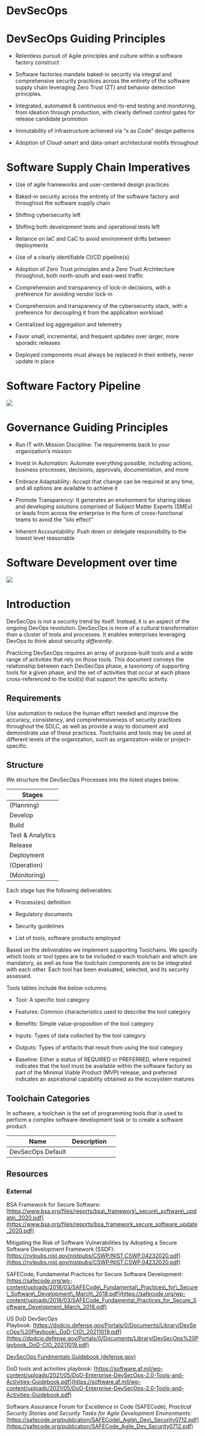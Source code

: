 # DevSecOps


# DevSecOps Guiding Principles

*   Relentless pursuit of Agile principles and culture within a software factory construct
    
*   Software factories mandate baked-in security via integral and comprehensive security practices across the entirety of the software supply chain leveraging Zero Trust (ZT) and behavior detection principles.
    
*   Integrated, automated & continuous end-to-end testing and monitoring, from ideation through production, with clearly defined control gates for release candidate promotion
    
*   Immutability of infrastructure achieved via “x as Code” design patterns
    
*   Adoption of Cloud-smart and data-smart architectural motifs throughout
    

# Software Supply Chain Imperatives

*   Use of agile frameworks and user-centered design practices
    
*   Baked-in security across the entirety of the software factory and throughout the software supply chain
    
*   Shifting cybersecurity left
    
*   Shifting both development tests and operational tests left
    
*   Reliance on IaC and CaC to avoid environment drifts between deployments
    
*   Use of a clearly identifiable CI/CD pipeline(s)
    
*   Adoption of Zero Trust principles and a Zero Trust Architecture throughout, both north-south and east-west traffic
    
*   Comprehension and transparency of lock-in decisions, with a preference for avoiding vendor lock-in
    
*   Comprehension and transparency of the cybersecurity stack, with a preference for decoupling it from the application workload
    
*   Centralized log aggregation and telemetry
    
*   Favor small, incremental, and frequent updates over larger, more sporadic releases
    
*   Deployed components must always be replaced in their entirety, never update in place
    

# Software Factory Pipeline

![](./Resources/8ffd13cd-3498-4a52-8443-7d4e0f1a9766.png)

# Governance Guiding Principles

*   Run IT with Mission Discipline: Tie requirements back to your organization’s mission
    
*   Invest in Automation: Automate everything possible, including actions, business processes, decisions, approvals, documentation, and more
    
*   Embrace Adaptability: Accept that change can be required at any time, and all options are available to achieve it
    
*   Promote Transparency: It generates an environment for sharing ideas and developing solutions comprised of Subject Matter Experts (SMEs) or leads from across the enterprise in the form of cross-functional teams to avoid the “silo effect”
    
*   Inherent Accountability: Push down or delegate responsibility to the lowest level reasonable
    

# Software Development over time

![](./Resources/506ff75e-bc41-4c9f-9e86-9462ab76e6c4.png)

# Introduction

DevSecOps is not a security trend by itself. Instead, it is an aspect of the ongoing DevOps revolution. DevSecOps is more of a cultural transformation than a cluster of tools and processes. It enables enterprises leveraging DevOps to think about security _differently_.

Practicing DevSecOps requires an array of purpose-built tools and a wide range of activities that rely on those tools. This document conveys the relationship between each DevSecOps phase, a taxonomy of supporting tools for a given phase, and the set of activities that occur at each phase cross-referenced to the tool(s) that support the specific activity.

## Requirements

Use automation to reduce the human effort needed and improve the accuracy, consistency, and comprehensiveness of security practices throughout the SDLC, as well as provide a way to document and demonstrate use of these practices. Toolchains and tools may be used at different levels of the organization, such as organization-wide or project-specific. 

## Structure

We structure the DevSecOps Processes into the listed stages below:

| Stages |
| --- |
| (Planning) |
| Develop |
| Build |
| Test & Analytics |
| Release |
| Deployment |
| (Operation) |
| (Monitoring) |

Each stage has the following deliverables:

*   Process(es) definition
    
*   Regulatory documents
    
*   Security guidelines
    
*   List of tools, software products employed
    

Based on the deliverables we implement supporting Toolchains. We specify which tools or tool types are to be included in each toolchain and which are mandatory, as well as how the toolchain components are to be integrated with each other. Each tool has been evaluated, selected, and its security assessed.

Tools tables include the below columns:

*   Tool: A specific tool category
    
*   Features: Common characteristics used to describe the tool category
    
*   Benefits: Simple value-proposition of the tool category
    
*   Inputs: Types of data collected by the tool category
    
*   Outputs: Types of artifacts that result from using the tool category
    
*   Baseline: Either a status of REQUIRED or PREFERRED, where required indicates that the tool must be available within the software factory as part of the Minimal Viable Product (MVP) release, and preferred indicates an aspirational capability obtained as the ecosystem matures 
    

## Toolchain Categories

In software, a toolchain is the set of programming tools that is used to perform a complex software development task or to create a software product.

| **Name** | **Description** |     |
| --- | --- | --- |
| DevSecOps Default |     |     |

## Resources

### External

BSA Framework for Secure Software: [https://www.bsa.org/files/reports/bsa\_framework\_secure\_software\_update\_2020.pdf](https://www.bsa.org/files/reports/bsa_framework_secure_software_update_2020.pdf)

Mitigating the Risk of Software Vulnerabilities by Adopting a Secure Software Development Framework (SSDF): [https://nvlpubs.nist.gov/nistpubs/CSWP/NIST.CSWP.04232020.pdf](https://nvlpubs.nist.gov/nistpubs/CSWP/NIST.CSWP.04232020.pdf)

SAFECode, Fundamental Practices for Secure Software Development: [https://safecode.org/wp-content/uploads/2018/03/SAFECode\_Fundamental\_Practices\_for\_Secure\_Software\_Development\_March\_2018.pdf](https://safecode.org/wp-content/uploads/2018/03/SAFECode_Fundamental_Practices_for_Secure_Software_Development_March_2018.pdf)

US DoD DevSecOps Playbook: [https://dodcio.defense.gov/Portals/0/Documents/Library/DevSecOps%20Playbook\_DoD-CIO\_20211019.pdf](https://dodcio.defense.gov/Portals/0/Documents/Library/DevSecOps%20Playbook_DoD-CIO_20211019.pdf)

[DevSecOps Fundmentals Guidebook (defense.gov)](https://dodcio.defense.gov/Portals/0/Documents/Library/DevSecOps%20Fundamentals%20Guidebook-DevSecOps%20Tools%20and%20Activities_DoD-CIO_20211019.pdf)

DoD tools and activities playbook: [https://software.af.mil/wp-content/uploads/2021/05/DoD-Enterprise-DevSecOps-2.0-Tools-and-Activities-Guidebook.pdf](https://software.af.mil/wp-content/uploads/2021/05/DoD-Enterprise-DevSecOps-2.0-Tools-and-Activities-Guidebook.pdf)

Software Assurance Forum for Excellence in Code (SAFECode), _Practical Security Stories and Security Tasks for Agile Development Environments:_ [https://safecode.org/publication/SAFECode\_Agile\_Dev\_Security0712.pdf](https://safecode.org/publication/SAFECode_Agile_Dev_Security0712.pdf)
